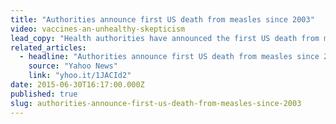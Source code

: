 ```yaml
---
title: "Authorities announce first US death from measles since 2003"
video: vaccines-an-unhealthy-skepticism
lead_copy: "Health authorities have announced the first US death from measles since 2003. Watch this to see why measles has returned."
related_articles:
  - headline: "Authorities announce first US death from measles since 2003"
    source: "Yahoo News"
    link: "yhoo.it/1JACId2"
date: 2015-06-30T16:17:00.000Z
published: true
slug: authorities-announce-first-us-death-from-measles-since-2003
---
```


